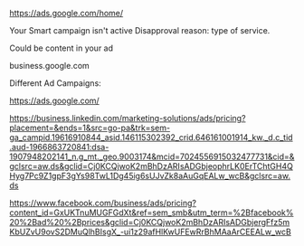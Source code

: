 https://ads.google.com/home/

Your Smart campaign isn't active
Disapproval reason: type of service.


Could be content in your ad



business.google.com



Different Ad Campaigns:

https://ads.google.com/


https://business.linkedin.com/marketing-solutions/ads/pricing?placement=&ends=1&src=go-pa&trk=sem-ga_campid.19616910844_asid.146115302392_crid.646161001914_kw._d.c_tid.aud-1966863720841:dsa-1907948202141_n.g_mt._geo.9003174&mcid=7024556915032477731&cid=&gclsrc=aw.ds&gclid=Cj0KCQjwoK2mBhDzARIsADGbjeophrLK0ErTChtGH4QHyg7Pc9Z1gpF3gYs98TwL1Dg45ig6sUJvZk8aAuGqEALw_wcB&gclsrc=aw.ds


https://www.facebook.com/business/ads/pricing?content_id=GxUKTnuMUGFGdXt&ref=sem_smb&utm_term=%2Bfacebook%20%2Bad%20%2Bprices&gclid=Cj0KCQjwoK2mBhDzARIsADGbjergFfz5mKbUZvU9ovS2DMuQlhBIsgX_-ui1z29afHlKwUFEwRrBhMAaArCEEALw_wcB





